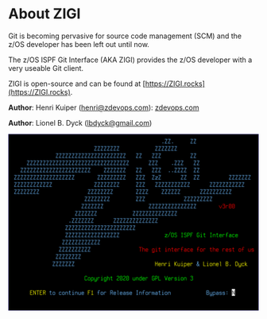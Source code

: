 # About ZIGI

Git is becoming pervasive for source code management \(SCM\) and the z/OS developer has been left out until now.

The z/OS ISPF Git Interface \(AKA ZIGI\) provides the z/OS developer with a very useable Git client.

ZIGI is open-source and can be found at [https://ZIGI.rocks](https://ZIGI.rocks).

**Author**: Henri Kuiper \(henri@zdevops.com\): [zdevops.com](http://zdevops.com)

**Author**: Lionel B. Dyck \(lbdyck@gmail.com\)

![](media/g_about_zigi.png)

